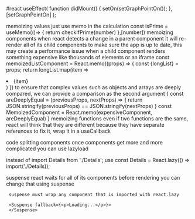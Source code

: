 #react 
           useEffect(
    function didMount() {
      setOn(setGraphPointOn());
    },
    [setGraphPointOn]
  );

memoizing values 
     just use memo in the calculation 
          const isPrime = useMemo(()=> {
               return checkIfPrime(number)
          },[number])
memoizing components 
     when react detects a change in a parent component it will re-render all of its child components to make sure the app is up to date, this may create a performance issue when a child component renders something expensive like thousands of elements or an iframe 
          const memoizedListComponent = React.memo((props) => {
               const {longList} = props;
               return longList.map(item => <li>{item}</li>)
          })
     to ensure that complex values such as objects and arrays are deeply compared, we can provide a comparison as the second argument 
          {
               const areDeeplyEqual = (previousProps, nextProps) => {
                    return JSON.stringify(previousProps) == JSON.stringify(nextProps)
               }
               const MemoizedComponent = React.memo(expensiveComponent, areDeeplyEqual)
          }
memoizing functions 
     even if two functions are the same, react will think that they are different because they have separate references
     to fix it, wrap it in a  useCallback 

code splitting components 
     once components get more and more complicated you can use lazyload

instead of 
     import Details from './Details';
     use 
     const Details = React.lazy(() => import('./Details));

suspense 
     react waits for all of its components before rendering 
     you can change that using suspense 
     
     suspense must wrap any component that is imported with react.lazy

     <Suspense fallback={<p>Loading...</p>}>
     </Suspense>
     